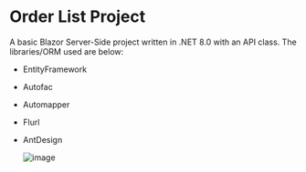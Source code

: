 # Order List Project
A basic Blazor Server-Side project written in .NET 8.0 with an API class. The libraries/ORM used are below:

- EntityFramework
- Autofac
- Automapper
- Flurl
- AntDesign

  ![image](https://github.com/Derya-Ozturk/OKOrderList/assets/75479408/2ab49084-acef-4b3c-b8a2-6f6f4bdf939b)

